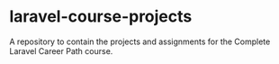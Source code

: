 # laravel-course-projects

A repository to contain the projects and assignments for the Complete Laravel Career Path course.
